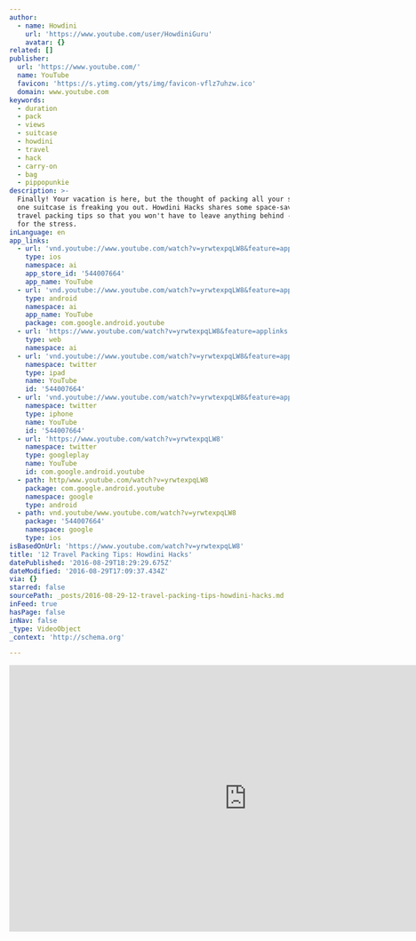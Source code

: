 ```yaml
---
author:
  - name: Howdini
    url: 'https://www.youtube.com/user/HowdiniGuru'
    avatar: {}
related: []
publisher:
  url: 'https://www.youtube.com/'
  name: YouTube
  favicon: 'https://s.ytimg.com/yts/img/favicon-vflz7uhzw.ico'
  domain: www.youtube.com
keywords:
  - duration
  - pack
  - views
  - suitcase
  - howdini
  - travel
  - hack
  - carry-on
  - bag
  - pippopunkie
description: >-
  Finally! Your vacation is here, but the thought of packing all your stuff into
  one suitcase is freaking you out. Howdini Hacks shares some space-saving
  travel packing tips so that you won't have to leave anything behind -- except
  for the stress.
inLanguage: en
app_links:
  - url: 'vnd.youtube://www.youtube.com/watch?v=yrwtexpqLW8&feature=applinks'
    type: ios
    namespace: ai
    app_store_id: '544007664'
    app_name: YouTube
  - url: 'vnd.youtube://www.youtube.com/watch?v=yrwtexpqLW8&feature=applinks'
    type: android
    namespace: ai
    app_name: YouTube
    package: com.google.android.youtube
  - url: 'https://www.youtube.com/watch?v=yrwtexpqLW8&feature=applinks'
    type: web
    namespace: ai
  - url: 'vnd.youtube://www.youtube.com/watch?v=yrwtexpqLW8&feature=applinks'
    namespace: twitter
    type: ipad
    name: YouTube
    id: '544007664'
  - url: 'vnd.youtube://www.youtube.com/watch?v=yrwtexpqLW8&feature=applinks'
    namespace: twitter
    type: iphone
    name: YouTube
    id: '544007664'
  - url: 'https://www.youtube.com/watch?v=yrwtexpqLW8'
    namespace: twitter
    type: googleplay
    name: YouTube
    id: com.google.android.youtube
  - path: http/www.youtube.com/watch?v=yrwtexpqLW8
    package: com.google.android.youtube
    namespace: google
    type: android
  - path: vnd.youtube/www.youtube.com/watch?v=yrwtexpqLW8
    package: '544007664'
    namespace: google
    type: ios
isBasedOnUrl: 'https://www.youtube.com/watch?v=yrwtexpqLW8'
title: '12 Travel Packing Tips: Howdini Hacks'
datePublished: '2016-08-29T18:29:29.675Z'
dateModified: '2016-08-29T17:09:37.434Z'
via: {}
starred: false
sourcePath: _posts/2016-08-29-12-travel-packing-tips-howdini-hacks.md
inFeed: true
hasPage: false
inNav: false
_type: VideoObject
_context: 'http://schema.org'

---
```

<iframe src="https://cdn.embedly.com/widgets/media.html?src=https%3A%2F%2Fwww.youtube.com%2Fembed%2FyrwtexpqLW8%3Ffeature%3Doembed&amp;url=http%3A%2F%2Fwww.youtube.com%2Fwatch%3Fv%3DyrwtexpqLW8&amp;image=https%3A%2F%2Fi.ytimg.com%2Fvi%2FyrwtexpqLW8%2Fhqdefault.jpg&amp;key=b7d04c9b404c499eba89ee7072e1c4f7&amp;type=text%2Fhtml&amp;schema=youtube" width="854" height="480" scrolling="no" frameborder="0" allowfullscreen="" style=""></iframe>